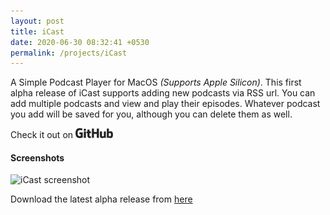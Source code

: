```yaml
---
layout: post
title: iCast
date: 2020-06-30 08:32:41 +0530
permalink: /projects/iCast
---
```



A Simple Podcast Player for MacOS _(Supports Apple Silicon)_. This first alpha release of iCast supports adding new podcasts via RSS url. You can add multiple podcasts and view and play their episodes. Whatever podcast you add will be saved for you, although you can delete them as well.


Check it out on  <a href="https://github.com/axayjha/iCast"><img src="https://github.com/axayjha/axayjha.github.io/raw/master/img/github.png" width="60px"></a>




<h4>Screenshots</h4>
<img width="800" alt="iCast screenshot" src="https://user-images.githubusercontent.com/10881563/86213012-a66ef700-bb96-11ea-9206-cb5fdd0b82ae.png">

Download the latest alpha release from <a href="https://github.com/axayjha/iCast/releases">here</a>
